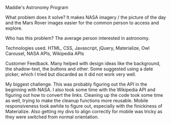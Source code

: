 Maddie's Astronomy Program

What problem does it solve?
It makes NASA imagery / the picture of the day and the Mars Rover images easier for the common person to access and explore.

Who has this problem?
The average person interested in astronomy.

Technologies used.
HTML, CSS, Javascript, jQuery, Materialize, Owl Carousel, NASA APIs, Wikipedia APIs

Customer Feedback.
Many helped with design ideas like the background, the shadow-text, the buttons and other. Some suggested using a date picker, which I tried but discarded as it did not work very well.

My biggest challenge.
This was probably figuring out the API in the beginning with NASA. I also took some time with the Wikipedia API and figuring out how to convert the links. Cleaning up the code took some time as well, trying to make the cleanup functions more reusable.
Mobile responsiveness took awhile to figure out, especially with the finickiness of Materialize. Also getting my divs to align correctly for mobile was tricky as they were switched from normal orientation.
